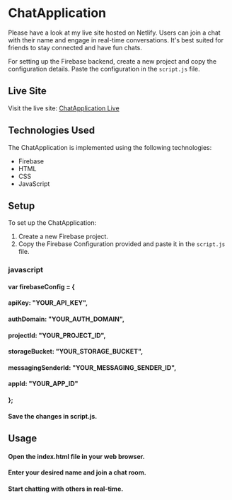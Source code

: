 # ChatApplication

Please have a look at my live site hosted on Netlify. Users can join a chat with their name and engage in real-time conversations. It's best suited for friends to stay connected and have fun chats.

For setting up the Firebase backend, create a new project and copy the configuration details. Paste the configuration in the `script.js` file.

## Live Site

Visit the live site: [ChatApplication Live](https://friendsmessage.netlify.app/)

## Technologies Used

The ChatApplication is implemented using the following technologies:

- Firebase
- HTML
- CSS
- JavaScript

## Setup

To set up the ChatApplication:

1. Create a new Firebase project.
2. Copy the Firebase Configuration provided and paste it in the `script.js` file.

### javascript
#### var firebaseConfig = {
 #### apiKey: "YOUR_API_KEY",
 #### authDomain: "YOUR_AUTH_DOMAIN",
 #### projectId: "YOUR_PROJECT_ID",
 #### storageBucket: "YOUR_STORAGE_BUCKET",
 #### messagingSenderId: "YOUR_MESSAGING_SENDER_ID",
 #### appId: "YOUR_APP_ID"
#### };
#### Save the changes in script.js.
## Usage
#### Open the index.html file in your web browser.
#### Enter your desired name and join a chat room.
#### Start chatting with others in real-time.

